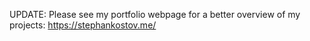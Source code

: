 UPDATE: Please see my portfolio webpage for a better overview of my projects: https://stephankostov.me/
